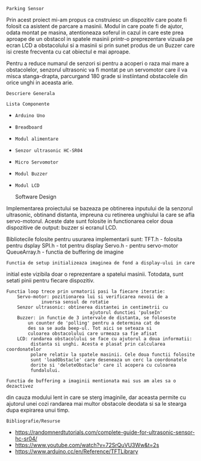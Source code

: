 	Parking Sensor

Prin acest proiect mi-am propus ca cnstruiesc un dispozitiv care poate fi folosit ca asistent de parcare a masinii. Modul in care poate fi de ajutor, odata montat pe masina, atentioneaza soferul in cazul in care este prea aproape de un obstacol in spatele masinii printr-o preprezentare vizuala pe ecran LCD a obstacolului si a masinii si prin sunet produs de un Buzzer care isi creste frecventa cu cat obiectul e mai aproape.

Pentru a reduce numarul de senzori si pentru a acoperi o raza mai mare a obstacolelor, senzorul ultrasonic va fi montat pe un servomotor care il va misca stanga-drapta, parcurgand 180 grade si instiintand obstacolele din orice unghi in aceasta arie.

	Descriere Generala

	Lista Componente
  * 	Arduino Uno
  * 	Breadboard
  * 	Modul alimentare
  * 	Senzor ultrasonic HC-SR04
  * 	Micro Servomotor
  * 	Modul Buzzer
  * 	Modul LCD


	Software Design
	
Implementarea proiectului se bazeaza pe obtinerea inputului de la senzorul
ultrasonic, obtinand distanta, impreuna cu retinerea unghiului la care se afla
servo-motorul. Aceste date sunt folosite in functionarea celor doua dispozitive
de output: buzzer si ecranul LCD.

Bibliotecile folosite pentru usurarea implementarii sunt:
		TFT.h - folosita pentru dsplay
		SPI.h - tot pentru display
		Servo.h - pentru servo-motor
		QueueArray.h - functia de buffering de imagine

	Functia de setup initializeaza imaginea de fond a display-ului in care
initial este vizibila doar o reprezentare a spatelui masinii. Totodata, sunt
setati pinii pentru fiecare dispozitiv.
	
	Functia loop trece prin urmatorii pasi la fiecare iteratie:
		Servo-motor: pozitionarea lui si verificarea nevoii de a
			     inversa sensul de rotatie
		Senzor ultrasonic: obtinerea distantei in centimetrii cu
                                   ajutorul dunctiei 'pulseIn'
		Buzzer: in functie de 3 intervale de distanta, se foloseste
			un counter de 'polling' pentru a determina cat de
			des sa se auda beep-ul. Tot aici se seteaza si
			culoarea obstacolului care urmeaza sa fie afisat
		LCD: randarea obstacolului se face cu ajutorul a doua informatii:
		     distanta si unghi. Acesta e plasat prin calcularea coordonatelor
		     polare relativ la spatele masinii. Cele doua functii folosite
		     sunt 'loadObstacle' care deseneaza un cerc la coordonatele
		     dorite si 'deleteObstacle' care il acopera cu culoarea
		     fundalului.
			 
	Functia de buffering a imaginii mentionata mai sus am ales sa o dezactivez
din cauza modului lent in care se sterg imaginile, dar aceasta permite cu ajutorul
unei cozi randarea mai multor obstacole deodata si sa le stearga dupa expirarea
unui timp.

	Bibliografie/Resurse

  *  https://randomnerdtutorials.com/complete-guide-for-ultrasonic-sensor-hc-sr04/
  *  https://www.youtube.com/watch?v=72SrQuVU3Ww&t=2s
  *  https://www.arduino.cc/en/Reference/TFTLibrary



